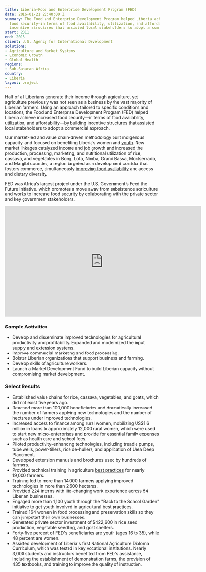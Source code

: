 ```yaml
---
title: Liberia—Food and Enterprise Development Program (FED)
date: 2016-01-21 22:40:00 Z
summary: The Food and Enterprise Development Program helped Liberia achieve increased
  food security—in terms of food availability, utilization, and affordability—by building
  incentive structures that assisted local stakeholders to adopt a commercial approach.
start: 2011
end: 2016
client: U.S. Agency for International Development
solutions:
- Agriculture and Market Systems
- Economic Growth
- Global Health
regions:
- Sub-Saharan Africa
country:
- Liberia
layout: project
---
```


Half of all Liberians generate their income through agriculture, yet agriculture previously was not seen as a business by the vast majority of Liberian farmers. Using an approach tailored to specific conditions and locations, the Food and Enterprise Development Program (FED) helped Liberia achieve increased food security—in terms of food availability, utilization, and affordability—by building incentive structures that assisted local stakeholders to adopt a commercial approach.

Our market-led and value chain-driven methodology built indigenous capacity, and focused on benefiting Liberia’s women and [youth](http://afkinsider.com/45636/agriculture-meets-education-usaid-back-to-school-farming-program/). New market linkages catalyzed income and job growth and increased the production, processing, marketing, and nutritional utilization of rice, cassava, and vegetables in Bong, Lofa, Nimba, Grand Bassa, Montserrado, and Margibi counties, a region targeted as a development corridor that fosters commerce, simultaneously [improving food availability](http://www.goodfoodworld.com/2013/09/development-aid-programs-target-small-scale-farmers-to-ramp-up-production-in-food-insecure-liberia/) and access and dietary diversity.

FED was Africa’s largest project under the U.S. Government’s Feed the Future Initiative, which promotes a move away from subsistence agriculture and works to increase food security by collaborating with the private sector and key government stakeholders.

<iframe src="https://player.vimeo.com/video/200847531" width="640" height="360" frameborder="0" webkitallowfullscreen mozallowfullscreen allowfullscreen></iframe>

### Sample Activities

* Develop and disseminate improved technologies for agricultural productivity and profitability. Expanded and modernized the input supply and extension systems.
* Improve commercial marketing and food processing.
* Bolster Liberian organizations that support business and farming.
* Develop skills of agriculture workers.
* Launch a Market Development Fund to build Liberian capacity without compromising market development.

### Select Results

* Established value chains for rice, cassava, vegetables, and goats, which did not exist five years ago.
* Reached more than 100,000 beneficiaries and dramatically increased the number of farmers applying new technologies and the number of hectares under improved technologies.
* Increased access to finance among rural women, mobilizing US$1.6 million in loans to approximately 12,000 rural women, which were used to start new micro-enterprises and provide for essential family expenses such as health care and school fees.
* Piloted productivity-enhancing technologies, including treadle pumps, tube wells, power-tillers, rice de-hullers, and application of Urea Deep Placement.
* Developed extension manuals and brochures used by hundreds of farmers.
* Provided technical training in agriculture [best practices](http://feedthefuture.gov/article/liberia-ramps-rice-production) for nearly 19,000 farmers.
* Training led to more than 14,000 farmers applying improved technologies in more than 2,600 hectares.
* Provided 224 interns with life-changing work experience across 54 Liberian businesses.
* Engaged more than 1,100 youth through the "Back to the School Garden" initiative to get youth involved in agricultural best practices.
* Trained 164 women in food processing and preservation skills so they can jumpstart their own businesses.
* Generated private sector investment of $422,600 in rice seed production, vegetable seedling, and goat shelters.
* Forty-five percent of FED's beneficiaries are youth (ages 16 to 35), while 48 percent are women.
* Assisted development of Liberia's first National Agriculture Diploma Curriculum, which was tested in key vocational institutions. Nearly 3,000 students and instructors benefited from FED's assistance, including the establishment of demonstration farms, the provision of 435 textbooks, and training to improve the quality of instruction.